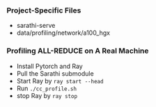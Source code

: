 ### Project-Specific Files

- sarathi-serve
- data/profiling/network/a100_hgx

### Profiling ALL-REDUCE on A Real Machine

- Install Pytorch and Ray
- Pull the Sarathi submodule
- Start Ray by `ray start --head`
- Run `./cc_profile.sh`
- stop Ray by `ray stop`
